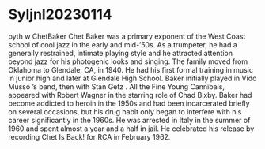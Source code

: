# Syljnl20230114
pyth w ChetBaker
Chet Baker was a primary exponent of the West Coast school of cool jazz in the early and mid-’50s. As a trumpeter, he had a generally restrained, intimate playing style and he attracted attention beyond jazz for his photogenic looks and singing. The family moved from Oklahoma to Glendale, CA, in 1940. He had his first formal training in music in junior high and later at Glendale High School. Baker initially played in Vido Musso ’s band, then with Stan Getz .
All the Fine Young Cannibals, appeared with Robert Wagner in the starring role of Chad Bixby. Baker had become addicted to heroin in the 1950s and had been incarcerated briefly on several occasions, but his drug habit only began to interfere with his career significantly in the 1960s. He was arrested in Italy in the summer of 1960 and spent almost a year and a half in jail. He celebrated his release by recording Chet Is Back! for RCA in February 1962.
